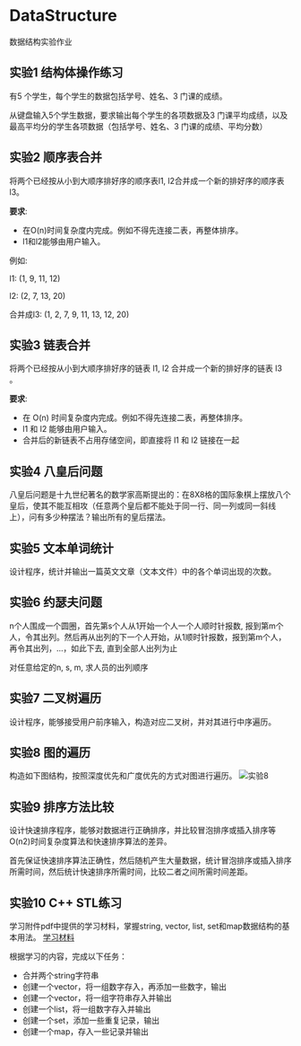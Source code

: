# DataStructure

数据结构实验作业

## 实验1 结构体操作练习

有5 个学生，每个学生的数据包括学号、姓名、3 门课的成绩。

从键盘输入5个学生数据，要求输出每个学生的各项数据及3 门课平均成绩，以及最高平均分的学生各项数据（包括学号、姓名、3 门课的成绩、平均分数）

## 实验2  顺序表合并

将两个已经按从小到大顺序排好序的顺序表l1, l2合并成一个新的排好序的顺序表l3。

**要求**:

+ 在O(n)时间复杂度内完成。例如不得先连接二表，再整体排序。
+ l1和l2能够由用户输入。

例如:

 l1: (1, 9, 11, 12)

 l2: (2, 7, 13, 20)

合并成l3: (1, 2, 7, 9, 11, 13, 12, 20)

## 实验3 链表合并

将两个已经按从小到大顺序排好序的链表 l1, l2 合并成一个新的排好序的链表 l3 。  

**要求**:

+ 在 O(n) 时间复杂度内完成。例如不得先连接二表，再整体排序。  
+ l1 和 l2 能够由用户输入。  
+ 合并后的新链表不占用存储空间，即直接将 l1 和 l2 链接在一起  

## 实验4 八皇后问题

八皇后问题是十九世纪著名的数学家高斯提出的：在8X8格的国际象棋上摆放八个皇后，使其不能互相攻（任意两个皇后都不能处于同一行、同一列或同一斜线上），问有多少种摆法？输出所有的皇后摆法。

## 实验5 文本单词统计

设计程序，统计并输出一篇英文文章（文本文件）中的各个单词出现的次数。

## 实验6 约瑟夫问题

n个人围成一个圆圈，首先第s个人从1开始一个人一个人顺时针报数, 报到第m个人，令其出列。然后再从出列的下一个人开始，从1顺时针报数，报到第m个人，再令其出列，…，如此下去, 直到全部人出列为止

对任意给定的n, s, m, 求人员的出列顺序

## 实验7 二叉树遍历

设计程序，能够接受用户前序输入，构造对应二叉树，并对其进行中序遍历。

## 实验8 图的遍历

构造如下图结构，按照深度优先和广度优先的方式对图进行遍历。
![实验8](https://wx1.sinaimg.cn/mw690/bf4e3631ly1fwx8oz2jomj208w09l0t5.jpg)

## 实验9 排序方法比较

设计快速排序程序，能够对数据进行正确排序，并比较冒泡排序或插入排序等O(n2)时间复杂度算法和快速排序算法的差异。

首先保证快速排序算法正确性，然后随机产生大量数据，统计冒泡排序或插入排序所需时间，然后统计快速排序所需时间，比较二者之间所需时间差距。

## 实验10 C++ STL练习

学习附件pdf中提供的学习材料，掌握string, vector, list, set和map数据结构的基本用法。
[学习材料](https://www.cnblogs.com/skyfsm/p/6934246.html)

根据学习的内容，完成以下任务：

+ 合并两个string字符串
+ 创建一个vector，将一组数字存入，再添加一些数字，输出
+ 创建一个vector，将一组字符串存入并输出
+ 创建一个list，将一组数字存入并输出
+ 创建一个set，添加一些重复记录，输出
+ 创建一个map，存入一些记录并输出
